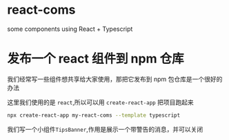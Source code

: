 # react-coms

some components using React + Typescript

# 发布一个 react 组件到 npm 仓库

我们经常写一些组件想共享给大家使用，那把它发布到 npm 包仓库是一个很好的办法

这里我们使用的是 `react`,所以可以用 `create-react-app` 把项目跑起来

```sh
npx create-react-app my-react-coms --template typescript
```

我们写一个小组件`TipsBanner`,作用是展示一个带警告的消息，并可以关闭
